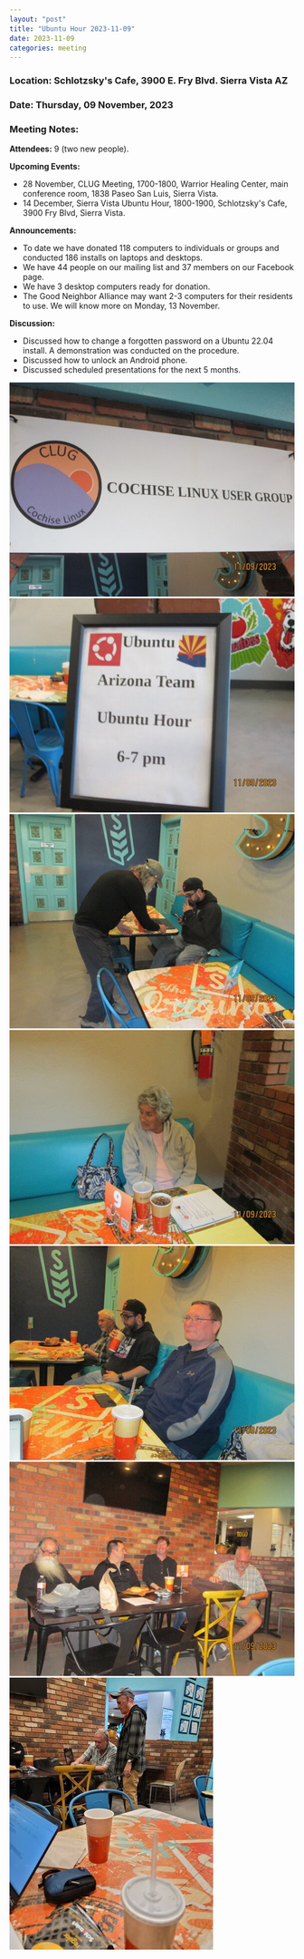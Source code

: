 ```yaml
---
layout: "post"
title: "Ubuntu Hour 2023-11-09"
date: 2023-11-09
categories: meeting
---
```


### Location: Schlotzsky's Cafe, 3900 E. Fry Blvd. Sierra Vista AZ

### Date: Thursday, 09 November, 2023

### Meeting Notes:

**Attendees:** 9 (two new people).

**Upcoming Events:**
 * 28 November, CLUG Meeting, 1700-1800, Warrior Healing Center, main conference room, 1838 Paseo San Luis, Sierra Vista.
 * 14 December, Sierra Vista Ubuntu Hour, 1800-1900, Schlotzsky's Cafe, 3900 Fry Blvd, Sierra Vista.

**Announcements:**
 * To date we have donated 118 computers to individuals or groups and conducted 186 installs on laptops and desktops.
 * We have 44 people on our mailing list and 37 members on our Facebook page.
 * We have 3 desktop computers ready for donation.
 * The Good Neighbor Alliance may want 2-3 computers for their residents to use.  We will know more on Monday, 13 November.

**Discussion:**
 * Discussed how to change a forgotten password on a Ubuntu 22.04 install.  A demonstration was conducted on the procedure.
 * Discussed how to unlock an Android phone.
 * Discussed scheduled presentations for the next 5 months.

![alt text](https://raw.githubusercontent.com/CochiseLinuxUsersGroup/CochiseLinuxUsersGroup.github.io/master/images2/rsz_sv_ubuntuhour_2023-11-09_1.jpg)
![alt text](https://raw.githubusercontent.com/CochiseLinuxUsersGroup/CochiseLinuxUsersGroup.github.io/master/images2/rsz_sv_ubuntuhour_2023-11-09_2.jpg)
![alt text](https://raw.githubusercontent.com/CochiseLinuxUsersGroup/CochiseLinuxUsersGroup.github.io/master/images2/rsz_sv_ubuntuhour_2023-11-09_3.jpg)
![alt text](https://raw.githubusercontent.com/CochiseLinuxUsersGroup/CochiseLinuxUsersGroup.github.io/master/images2/rsz_sv_ubuntuhour_2023-11-09_5.jpg)
![alt text](https://raw.githubusercontent.com/CochiseLinuxUsersGroup/CochiseLinuxUsersGroup.github.io/master/images2/rsz_sv_ubuntuhour_2023-11-09_7.jpg)
![alt text](https://raw.githubusercontent.com/CochiseLinuxUsersGroup/CochiseLinuxUsersGroup.github.io/master/images2/rsz_sv_ubuntuhour_2023-11-09_8.jpg)
![alt text](https://raw.githubusercontent.com/CochiseLinuxUsersGroup/CochiseLinuxUsersGroup.github.io/master/images2/rsz_sv_ubuntuhour_2023-11-09_9.jpg)

